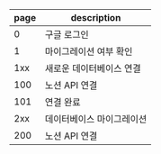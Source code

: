 

| page | description | 
|-|-|
|0|구글 로그인|
|1|마이그레이션 여부 확인|
|1xx|새로운 데이터베이스 연결|
|100|노션 API 연결|
|101|연결 완료|
|2xx|데이터베이스 마이그레이션|
|200|노션 API 연결|